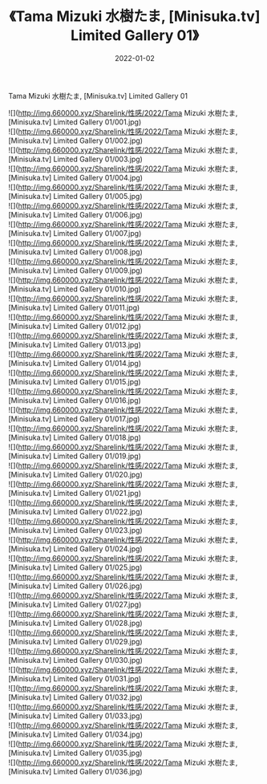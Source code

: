 ﻿---
layout: post
title:  《Tama Mizuki 水樹たま, [Minisuka.tv] Limited Gallery 01》
date:   2022-01-02
img: http://img.660000.xyz/Sharelink/性感/2022/Tama Mizuki 水樹たま, [Minisuka.tv] Limited Gallery 01/000.jpg
categories: [美女, 清纯, 唯美]
---

Tama Mizuki 水樹たま, [Minisuka.tv] Limited Gallery 01

  ![](http://img.660000.xyz/Sharelink/性感/2022/Tama Mizuki 水樹たま, [Minisuka.tv] Limited Gallery 01/001.jpg) <br> ![](http://img.660000.xyz/Sharelink/性感/2022/Tama Mizuki 水樹たま, [Minisuka.tv] Limited Gallery 01/002.jpg) <br> ![](http://img.660000.xyz/Sharelink/性感/2022/Tama Mizuki 水樹たま, [Minisuka.tv] Limited Gallery 01/003.jpg) <br> ![](http://img.660000.xyz/Sharelink/性感/2022/Tama Mizuki 水樹たま, [Minisuka.tv] Limited Gallery 01/004.jpg) <br> ![](http://img.660000.xyz/Sharelink/性感/2022/Tama Mizuki 水樹たま, [Minisuka.tv] Limited Gallery 01/005.jpg) <br> ![](http://img.660000.xyz/Sharelink/性感/2022/Tama Mizuki 水樹たま, [Minisuka.tv] Limited Gallery 01/006.jpg) <br> ![](http://img.660000.xyz/Sharelink/性感/2022/Tama Mizuki 水樹たま, [Minisuka.tv] Limited Gallery 01/007.jpg) <br> ![](http://img.660000.xyz/Sharelink/性感/2022/Tama Mizuki 水樹たま, [Minisuka.tv] Limited Gallery 01/008.jpg) <br> ![](http://img.660000.xyz/Sharelink/性感/2022/Tama Mizuki 水樹たま, [Minisuka.tv] Limited Gallery 01/009.jpg) <br> ![](http://img.660000.xyz/Sharelink/性感/2022/Tama Mizuki 水樹たま, [Minisuka.tv] Limited Gallery 01/010.jpg) <br> ![](http://img.660000.xyz/Sharelink/性感/2022/Tama Mizuki 水樹たま, [Minisuka.tv] Limited Gallery 01/011.jpg) <br> ![](http://img.660000.xyz/Sharelink/性感/2022/Tama Mizuki 水樹たま, [Minisuka.tv] Limited Gallery 01/012.jpg) <br> ![](http://img.660000.xyz/Sharelink/性感/2022/Tama Mizuki 水樹たま, [Minisuka.tv] Limited Gallery 01/013.jpg) <br> ![](http://img.660000.xyz/Sharelink/性感/2022/Tama Mizuki 水樹たま, [Minisuka.tv] Limited Gallery 01/014.jpg) <br> ![](http://img.660000.xyz/Sharelink/性感/2022/Tama Mizuki 水樹たま, [Minisuka.tv] Limited Gallery 01/015.jpg) <br> ![](http://img.660000.xyz/Sharelink/性感/2022/Tama Mizuki 水樹たま, [Minisuka.tv] Limited Gallery 01/016.jpg) <br> ![](http://img.660000.xyz/Sharelink/性感/2022/Tama Mizuki 水樹たま, [Minisuka.tv] Limited Gallery 01/017.jpg) <br> ![](http://img.660000.xyz/Sharelink/性感/2022/Tama Mizuki 水樹たま, [Minisuka.tv] Limited Gallery 01/018.jpg) <br> ![](http://img.660000.xyz/Sharelink/性感/2022/Tama Mizuki 水樹たま, [Minisuka.tv] Limited Gallery 01/019.jpg) <br> ![](http://img.660000.xyz/Sharelink/性感/2022/Tama Mizuki 水樹たま, [Minisuka.tv] Limited Gallery 01/020.jpg) <br> ![](http://img.660000.xyz/Sharelink/性感/2022/Tama Mizuki 水樹たま, [Minisuka.tv] Limited Gallery 01/021.jpg) <br> ![](http://img.660000.xyz/Sharelink/性感/2022/Tama Mizuki 水樹たま, [Minisuka.tv] Limited Gallery 01/022.jpg) <br> ![](http://img.660000.xyz/Sharelink/性感/2022/Tama Mizuki 水樹たま, [Minisuka.tv] Limited Gallery 01/023.jpg) <br> ![](http://img.660000.xyz/Sharelink/性感/2022/Tama Mizuki 水樹たま, [Minisuka.tv] Limited Gallery 01/024.jpg) <br> ![](http://img.660000.xyz/Sharelink/性感/2022/Tama Mizuki 水樹たま, [Minisuka.tv] Limited Gallery 01/025.jpg) <br> ![](http://img.660000.xyz/Sharelink/性感/2022/Tama Mizuki 水樹たま, [Minisuka.tv] Limited Gallery 01/026.jpg) <br> ![](http://img.660000.xyz/Sharelink/性感/2022/Tama Mizuki 水樹たま, [Minisuka.tv] Limited Gallery 01/027.jpg) <br> ![](http://img.660000.xyz/Sharelink/性感/2022/Tama Mizuki 水樹たま, [Minisuka.tv] Limited Gallery 01/028.jpg) <br> ![](http://img.660000.xyz/Sharelink/性感/2022/Tama Mizuki 水樹たま, [Minisuka.tv] Limited Gallery 01/029.jpg) <br> ![](http://img.660000.xyz/Sharelink/性感/2022/Tama Mizuki 水樹たま, [Minisuka.tv] Limited Gallery 01/030.jpg) <br> ![](http://img.660000.xyz/Sharelink/性感/2022/Tama Mizuki 水樹たま, [Minisuka.tv] Limited Gallery 01/031.jpg) <br> ![](http://img.660000.xyz/Sharelink/性感/2022/Tama Mizuki 水樹たま, [Minisuka.tv] Limited Gallery 01/032.jpg) <br> ![](http://img.660000.xyz/Sharelink/性感/2022/Tama Mizuki 水樹たま, [Minisuka.tv] Limited Gallery 01/033.jpg) <br> ![](http://img.660000.xyz/Sharelink/性感/2022/Tama Mizuki 水樹たま, [Minisuka.tv] Limited Gallery 01/034.jpg) <br> ![](http://img.660000.xyz/Sharelink/性感/2022/Tama Mizuki 水樹たま, [Minisuka.tv] Limited Gallery 01/035.jpg) <br> ![](http://img.660000.xyz/Sharelink/性感/2022/Tama Mizuki 水樹たま, [Minisuka.tv] Limited Gallery 01/036.jpg) <br>